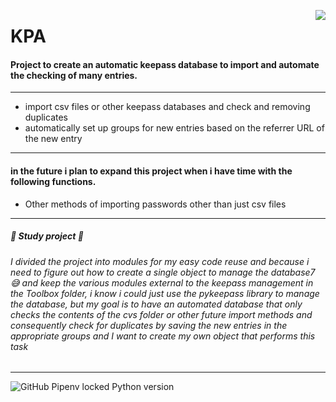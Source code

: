 <p>
<img align = 'right' src="https://i.imgur.com/J1h1OAg.png"></img>
</p>

<h1>KPA</h1>

<h4>Project to create an automatic keepass database to import and automate the checking of many entries.</h4>


-------
- import csv files or other keepass databases and check and removing duplicates
- automatically set up groups for new entries based on the referrer URL of the new entry
-------

<h4>in the future i plan to expand this project when i have time with the following functions.</h4>

- Other methods of importing passwords other than just csv files

--------

<h5>🚩 Study project 🚩</5> 
<h6>
I divided the project into modules
for my easy code reuse and because i need to figure out how to create a single object to manage the database7 😅
and keep the various modules external to the keepass management in the Toolbox folder,
i know i could just use the pykeepass library to manage the database,
but my goal is to have an automated database that only checks the contents of the cvs folder or other future import methods
and consequently check for duplicates by saving the new entries in the appropriate groups and I want to create my own object that performs this task
</h6>

--------

![GitHub Pipenv locked Python version](https://img.shields.io/github/pipenv/locked/python-version/Daniele-Polizzi/KPA)
